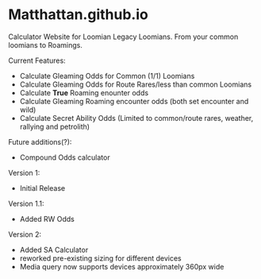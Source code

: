 # Matthattan.github.io

Calculator Website for Loomian Legacy Loomians. From your common loomians to Roamings.

Current Features:
- Calculate Gleaming Odds for Common (1/1) Loomians
- Calculate Gleaming Odds for Route Rares/less than common Loomians
- Calculate **True** Roaming enounter odds
- Calculate Gleaming Roaming encounter odds (both set encounter and wild)
- Calculate Secret Ability Odds (Limited to common/route rares, weather, rallying and petrolith)

Future additions(?):
- Compound Odds calculator

Version 1:
- Initial Release

Version 1.1:
- Added RW Odds

Version 2:
- Added SA Calculator
- reworked pre-existing sizing for different devices
- Media query now supports devices approximately 360px wide
